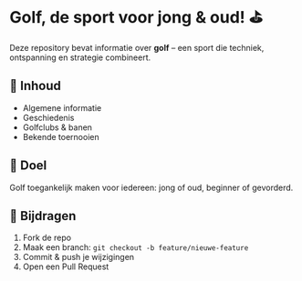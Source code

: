 # Golf, de sport voor jong & oud! ⛳

Deze repository bevat informatie over **golf** – een sport die techniek, ontspanning en strategie combineert.  

## 📖 Inhoud
- Algemene informatie  
- Geschiedenis  
- Golfclubs & banen  
- Bekende toernooien  

## 🚀 Doel
Golf toegankelijk maken voor iedereen: jong of oud, beginner of gevorderd.  

## 🤝 Bijdragen
1. Fork de repo  
2. Maak een branch: `git checkout -b feature/nieuwe-feature`  
3. Commit & push je wijzigingen  
4. Open een Pull Request  
